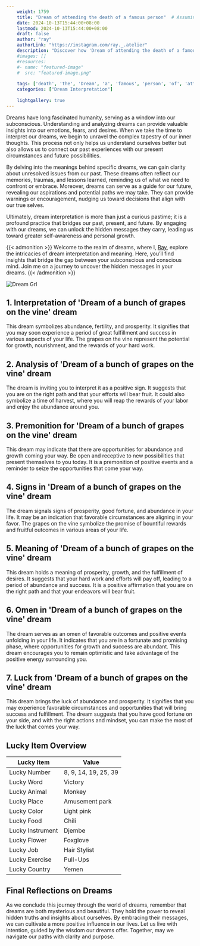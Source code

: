 ```yaml
---
    weight: 1759
    title: "Dream of attending the death of a famous person"  # Assuming 'title' column exists
    date: 2024-10-13T15:44:00+08:00
    lastmod: 2024-10-13T15:44:00+08:00
    draft: false
    author: "ray"
    authorLink: "https://instagram.com/ray._.atelier"
    description: "Discover how 'Dream of attending the death of a famous person' can interpret your future and uncover its significant meanings in your life."
    #images: []
    #resources:
    #- name: "featured-image"
    #  src: "featured-image.png"
    
    tags: ['death', 'the', 'Dream', 'a', 'famous', 'person', 'of', 'attending']
    categories: ["Dream Interpretation"]
    
    lightgallery: true
---
```

    
Dreams have long fascinated humanity, serving as a window into our subconscious. Understanding and analyzing dreams can provide valuable insights into our emotions, fears, and desires. When we take the time to interpret our dreams, we begin to unravel the complex tapestry of our inner thoughts. This process not only helps us understand ourselves better but also allows us to connect our past experiences with our present circumstances and future possibilities.

By delving into the meanings behind specific dreams, we can gain clarity about unresolved issues from our past. These dreams often reflect our memories, traumas, and lessons learned, reminding us of what we need to confront or embrace. Moreover, dreams can serve as a guide for our future, revealing our aspirations and potential paths we may take. They can provide warnings or encouragement, nudging us toward decisions that align with our true selves.

Ultimately, dream interpretation is more than just a curious pastime; it is a profound practice that bridges our past, present, and future. By engaging with our dreams, we can unlock the hidden messages they carry, leading us toward greater self-awareness and personal growth.

{{< admonition >}}
Welcome to the realm of dreams, where I, [Ray](https://instagram.com/ray._.atelier), explore the intricacies of dream interpretation and meaning. Here, you’ll find insights that bridge the gap between your subconscious and conscious mind. Join me on a journey to uncover the hidden messages in your dreams.
{{< /admonition >}}

![Dream Grl](https://cdn.pixabay.com/photo/2017/11/02/03/35/gothic-2910057_1280.jpg "Dream Grl")

## 1. Interpretation of 'Dream of a bunch of grapes on the vine' dream
 This dream symbolizes abundance, fertility, and prosperity. It signifies that you may soon experience a period of great fulfillment and success in various aspects of your life. The grapes on the vine represent the potential for growth, nourishment, and the rewards of your hard work.

## 2. Analysis of 'Dream of a bunch of grapes on the vine' dream
 The dream is inviting you to interpret it as a positive sign. It suggests that you are on the right path and that your efforts will bear fruit. It could also symbolize a time of harvest, where you will reap the rewards of your labor and enjoy the abundance around you.

## 3. Premonition for 'Dream of a bunch of grapes on the vine' dream
 This dream may indicate that there are opportunities for abundance and growth coming your way. Be open and receptive to new possibilities that present themselves to you today. It is a premonition of positive events and a reminder to seize the opportunities that come your way.

## 4. Signs in 'Dream of a bunch of grapes on the vine' dream
 The dream signals signs of prosperity, good fortune, and abundance in your life. It may be an indication that favorable circumstances are aligning in your favor. The grapes on the vine symbolize the promise of bountiful rewards and fruitful outcomes in various areas of your life.

## 5. Meaning of 'Dream of a bunch of grapes on the vine' dream
 This dream holds a meaning of prosperity, growth, and the fulfillment of desires. It suggests that your hard work and efforts will pay off, leading to a period of abundance and success. It is a positive affirmation that you are on the right path and that your endeavors will bear fruit.

## 6. Omen in 'Dream of a bunch of grapes on the vine' dream
 The dream serves as an omen of favorable outcomes and positive events unfolding in your life. It indicates that you are in a fortunate and promising phase, where opportunities for growth and success are abundant. This dream encourages you to remain optimistic and take advantage of the positive energy surrounding you.

## 7. Luck from 'Dream of a bunch of grapes on the vine' dream
 This dream brings the luck of abundance and prosperity. It signifies that you may experience favorable circumstances and opportunities that will bring success and fulfillment. The dream suggests that you have good fortune on your side, and with the right actions and mindset, you can make the most of the luck that comes your way.

## Lucky Item Overview
| Lucky Item          | Value              |
|---------------|--------------------|
| Lucky Number        | 8, 9, 14, 19, 25, 39  |
| Lucky Word          | Victory |
| Lucky Animal        | Monkey |
| Lucky Place         | Amusement park     |
| Lucky Color         | Light pink     |
| Lucky Food          | Chili      |
| Lucky Instrument    | Djembe |
| Lucky Flower        | Foxglove    |
| Lucky Job           | Hair Stylist       |
| Lucky Exercise      | Pull-Ups  |
| Lucky Country       | Yemen    |


##  Final Reflections on Dreams

As we conclude this journey through the world of dreams, remember that dreams are both mysterious and beautiful. They hold the power to reveal hidden truths and insights about ourselves. By embracing their messages, we can cultivate a more positive influence in our lives. Let us live with intention, guided by the wisdom our dreams offer. Together, may we navigate our paths with clarity and purpose.

